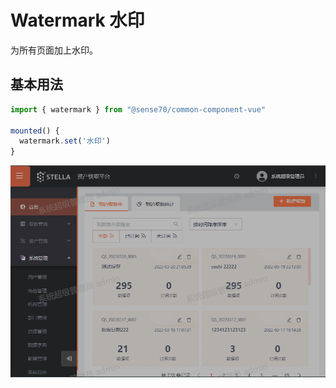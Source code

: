 # Watermark 水印

为所有页面加上水印。

## 基本用法

``` js
import { watermark } from "@sense70/common-component-vue"

mounted() {
  watermark.set('水印')
}
```

 ![watermark](./watermark.png)

